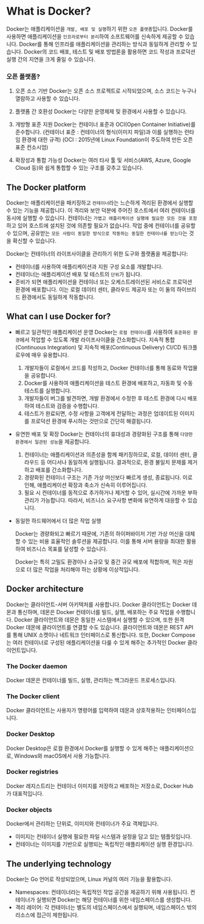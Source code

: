 # What is Docker?

Docker는 애플리케이션을 `개발, 배포 및 실행`하기 위한 `오픈 플랫폼`입니다.
Docker를 사용하면 애플리케이션을 `인프라로부터 분리`하여 소프트웨어를 신속하게 제공할 수 있습니다.
Docker를 통해 인프라를 애플리케이션을 관리하는 방식과 동일하게 관리할 수 있습니다.
Docker의 코드 배포, 테스트 및 배포 방법론을 활용하면 코드 작성과 프로덕션 실행 간의 지연을 크게 줄일 수 있습니다.

### 오픈 플랫폼?

1. 오픈 소스 기반
   Docker는 오픈 소스 프로젝트로 시작되었으며, 소스 코드는 누구나 열람하고 사용할 수 있습니다.

2. 플랫폼 간 호환성
   Docker는 다양한 운영체제 및 환경에서 사용할 수 있습니다.

3. 개방형 표준 지원
   Docker는 컨테이너 표준과 OCI(Open Container Initiative)를 준수합니다.
   (컨테이너 표준 : 컨테이너의 형식(이미지 파일)과 이를 실행하는 런타임 환경에 대한 규격)
   (OCI : 2015년에 Linux Foundation이 주도하여 만든 오픈 표준 컨소시엄)

4. 확장성과 통합 가능성
   Docker는 여러 타사 툴 및 서비스(AWS, Azure, Google Cloud 등)와 쉽게 통합할 수 있는 구조를 갖추고 있습니다.

## The Docker platform

Docker는 애플리케이션을 패키징하고 `컨테이너`라는 느슨하게 격리된 환경에서 실행할 수 있는 기능을 제공합니다.
이 격리와 보안 덕분에 주어진 호스트에서 여러 컨테이너를 동시에 실행할 수 있습니다.
컨테이너는 `가볍고 애플리케이션 실행에 필요한 모든 것을 포함`하고 있어 호스트에 설치된 것에 의존할 필요가 없습니다.
작업 중에 컨테이너를 공유할 수 있으며, 공유받는 `모든 사람이 동일한 방식으로 작동하는 동일한 컨테이너를 받는다`는 것을 확신할 수 있습니다.

Docker는 컨테이너의 라이프사이클을 관리하기 위한 도구와 플랫폼을 제공합니다:

- 컨테이너를 사용하여 애플리케이션과 지원 구성 요소를 개발합니다.
- 컨테이너는 애플리케이션 배포 및 테스트의 `단위`가 됩니다.
- 준비가 되면 애플리케이션을 컨테이너 또는 오케스트레이션된 서비스로 프로덕션 환경에 배포합니다.
  이는 로컬 데이터 센터, 클라우드 제공자 또는 이 둘의 하이브리드 환경에서도 동일하게 작동합니다.

## What can I use Docker for?

- 빠르고 일관적인 애플리케이션 운영
  Docker는 `로컬 컨테이너`를 사용하여 `표준화된 환경`에서 작업할 수 있도록 개발 라이프사이클을 간소화합니다.
  지속적 통합(Continuous Integration) 및 지속적 배포(Continuous Delivery) CI/CD 워크플로우에 매우 유용합니다.

  1. 개발자들이 로컬에서 코드를 작성하고, Docker 컨테이너를 통해 동료와 작업물을 공유합니다.
  2. Docker를 사용하여 애플리케이션을 테스트 환경에 배포하고, 자동화 및 수동 테스트를 실행합니다.
  3. 개발자들이 버그를 발견하면, 개발 환경에서 수정한 후 테스트 환경에 다시 배포하여 테스트와 검증을 수행합니다.
  4. 테스트가 완료되면, 수정 사항을 고객에게 전달하는 과정은 업데이트된 이미지를 프로덕션 환경에 푸시하는 것만으로 간단히 해결됩니다.

- 유연한 배포 및 확장
  Docker는 컨테이너의 휴대성과 경량화된 구조를 통해 `다양한 환경에서 일관된 성능`을 제공합니다.

  1. 컨테이너는 애플리케이션과 의존성을 함께 패키징하므로, 로컬, 데이터 센터, 클라우드 등 어디서나 동일하게 실행됩니다.
     결과적으로, 환경 불일치 문제를 제거하고 배포를 간소화합니다.
  2. 경량화된 컨테이너 구조는 기존 가상 머신보다 빠르게 생성, 종료됩니다.
     이로 인해, 애플리케이션 확장과 축소가 신속히 이루어집니다.
  3. 필요 시 컨테이너를 동적으로 추가하거나 제거할 수 있어, 실시간에 가까운 부하 관리가 가능합니다.
     따라서, 비즈니스 요구사항 변화에 유연하게 대응할 수 있습니다.

- 동일한 하드웨어에서 더 많은 작업 실행

  Docker는 경량화되고 빠르기 때문에, 기존의 하이퍼바이저 기반 가상 머신을 대체할 수 있는 비용 효율적인 솔루션을 제공합니다. 이를 통해 서버 용량을 최대한 활용하여 비즈니스 목표를 달성할 수 있습니다.

  Docker는 특히 고밀도 환경이나 소규모 및 중간 규모 배포에 적합하며, 적은 자원으로 더 많은 작업을 처리해야 하는 상황에 이상적입니다.

## Docker architecture

Docker는 클라이언트-서버 아키텍처를 사용합니다.
Docker 클라이언트는 Docker 데몬과 통신하며, 데몬은 Docker 컨테이너를 빌드, 실행, 배포하는 주요 작업을 수행합니다.
Docker 클라이언트와 데몬은 동일한 시스템에서 실행할 수 있으며, 또한 원격 Docker 데몬에 클라이언트를 연결할 수도 있습니다. 클라이언트와 데몬은 REST API를 통해 UNIX 소켓이나 네트워크 인터페이스로 통신합니다.
또한, Docker Compose는 여러 컨테이너로 구성된 애플리케이션을 다룰 수 있게 해주는 추가적인 Docker 클라이언트입니다.

### The Docker daemon

Docker 데몬은 컨테이너를 빌드, 실행, 관리하는 백그라운드 프로세스입니다.

### The Docker client

Docker 클라이언트는 사용자가 명령어를 입력하여 데몬과 상호작용하는 인터페이스입니다.

### Docker Desktop

Docker Desktop은 로컬 환경에서 Docker를 실행할 수 있게 해주는 애플리케이션으로, Windows와 macOS에서 사용 가능합니다.

### Docker registries

Docker 레지스트리는 컨테이너 이미지를 저장하고 배포하는 저장소로, Docker Hub가 대표적입니다.

### Docker objects

Docker에서 관리하는 단위로, 이미지와 컨테이너가 주요 객체입니다.

- 이미지는 컨테이너 실행에 필요한 파일 시스템과 설정을 담고 있는 템플릿입니다.
- 컨테이너는 이미지를 기반으로 실행되는 독립적인 애플리케이션 실행 환경입니다.

## The underlying technology

Docker는 Go 언어로 작성되었으며, Linux 커널의 여러 기능을 활용합니다.

- Namespaces: 컨테이너라는 독립적인 작업 공간을 제공하기 위해 사용됩니다.
  컨테이너가 실행되면 Docker는 해당 컨테이너를 위한 네임스페이스를 생성합니다.
- 격리 레이어: 각 컨테이너는 별도의 네임스페이스에서 실행되며, 네임스페이스 밖의 리소스에 접근이 제한됩니다.
